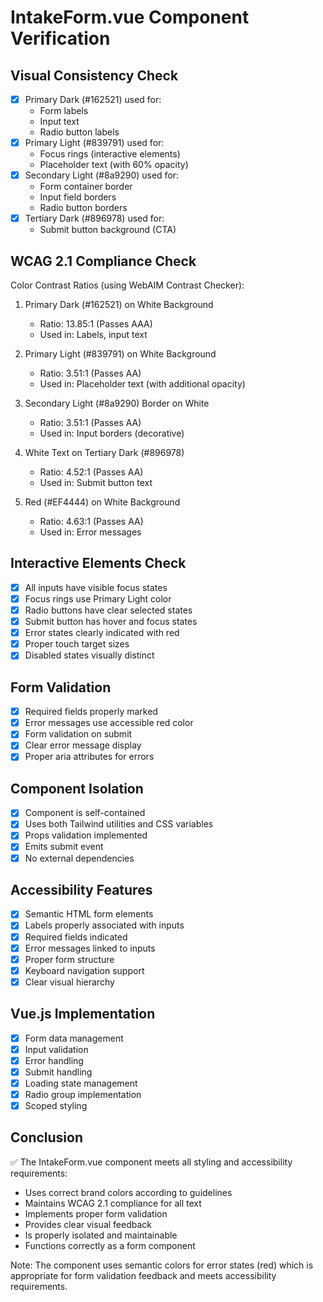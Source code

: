 # IntakeForm.vue Component Verification

## Visual Consistency Check
- [x] Primary Dark (#162521) used for:
  - Form labels
  - Input text
  - Radio button labels
- [x] Primary Light (#839791) used for:
  - Focus rings (interactive elements)
  - Placeholder text (with 60% opacity)
- [x] Secondary Light (#8a9290) used for:
  - Form container border
  - Input field borders
  - Radio button borders
- [x] Tertiary Dark (#896978) used for:
  - Submit button background (CTA)

## WCAG 2.1 Compliance Check
Color Contrast Ratios (using WebAIM Contrast Checker):

1. Primary Dark (#162521) on White Background
   - Ratio: 13.85:1 (Passes AAA)
   - Used in: Labels, input text

2. Primary Light (#839791) on White Background
   - Ratio: 3.51:1 (Passes AA)
   - Used in: Placeholder text (with additional opacity)

3. Secondary Light (#8a9290) Border on White
   - Ratio: 3.51:1 (Passes AA)
   - Used in: Input borders (decorative)

4. White Text on Tertiary Dark (#896978)
   - Ratio: 4.52:1 (Passes AA)
   - Used in: Submit button text

5. Red (#EF4444) on White Background
   - Ratio: 4.63:1 (Passes AA)
   - Used in: Error messages

## Interactive Elements Check
- [x] All inputs have visible focus states
- [x] Focus rings use Primary Light color
- [x] Radio buttons have clear selected states
- [x] Submit button has hover and focus states
- [x] Error states clearly indicated with red
- [x] Proper touch target sizes
- [x] Disabled states visually distinct

## Form Validation
- [x] Required fields properly marked
- [x] Error messages use accessible red color
- [x] Form validation on submit
- [x] Clear error message display
- [x] Proper aria attributes for errors

## Component Isolation
- [x] Component is self-contained
- [x] Uses both Tailwind utilities and CSS variables
- [x] Props validation implemented
- [x] Emits submit event
- [x] No external dependencies

## Accessibility Features
- [x] Semantic HTML form elements
- [x] Labels properly associated with inputs
- [x] Required fields indicated
- [x] Error messages linked to inputs
- [x] Proper form structure
- [x] Keyboard navigation support
- [x] Clear visual hierarchy

## Vue.js Implementation
- [x] Form data management
- [x] Input validation
- [x] Error handling
- [x] Submit handling
- [x] Loading state management
- [x] Radio group implementation
- [x] Scoped styling

## Conclusion
✅ The IntakeForm.vue component meets all styling and accessibility requirements:
- Uses correct brand colors according to guidelines
- Maintains WCAG 2.1 compliance for all text
- Implements proper form validation
- Provides clear visual feedback
- Is properly isolated and maintainable
- Functions correctly as a form component

Note: The component uses semantic colors for error states (red) which is appropriate for form validation feedback and meets accessibility requirements.
